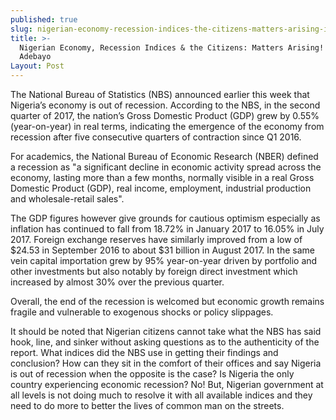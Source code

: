 ```yaml
---
published: true
slug: nigerian-economy-recession-indices-the-citizens-matters-arising-ishola-adebayo
title: >-
  Nigerian Economy, Recession Indices & the Citizens: Matters Arising! – Ishola
  Adebayo
Layout: Post
---
```


The National Bureau of Statistics (NBS) announced earlier this week that Nigeria’s economy is out of recession. According to the NBS, in the second quarter of 2017, the nation’s Gross Domestic Product (GDP) grew by 0.55% (year-on-year) in real terms, indicating the emergence of the economy from recession after five consecutive quarters of contraction since Q1 2016.

For academics, the National Bureau of Economic Research (NBER) defined a recession as "a significant decline in economic activity spread across the economy, lasting more than a few months, normally visible in a real Gross Domestic Product (GDP), real income, employment, industrial production and wholesale-retail sales".

The GDP figures however give grounds for cautious optimism especially as inflation has continued to fall from 18.72% in January 2017 to 16.05% in July 2017.   Foreign exchange reserves have similarly improved from a low of $24.53 in September 2016 to about $31 billion in August 2017.   In the same vein capital importation grew by 95% year-on-year driven by portfolio and other investments but also notably by foreign direct investment which increased by almost 30% over the previous quarter.

Overall, the end of the recession is welcomed but economic growth remains fragile and vulnerable to exogenous shocks or policy slippages.

It should be noted that Nigerian citizens cannot take what the NBS has said hook, line, and sinker without asking questions as to the authenticity of the report. What indices did the NBS use in getting their findings and conclusion? How can they sit in the comfort of their offices and say Nigeria is out of recession when the opposite is the case? Is Nigeria the only country experiencing economic recession? No! But, Nigerian government at all levels is not doing much to resolve it with all available indices and they need to do more to better the lives of common man on the streets. 
